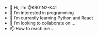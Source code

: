 - 👋 Hi, I’m @KR01N2-K41
- 👀 I’m interested in programming
- 🌱 I’m currently learning Python and React
- 💞️ I’m looking to collaborate on ...
- 📫 How to reach me ...

<!---
KR01N2-K41/KR01N2-K41 is a ✨ special ✨ repository because its `README.md` (this file) appears on your GitHub profile.
You can click the Preview link to take a look at your changes.
--->
